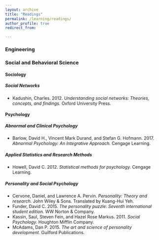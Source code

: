 ```yaml
---
layout: archive
title: "Readings"
permalink: /learning/readings/
author_profile: true
redirect_from:

---
```


### Engineering

### Social and Behavioral Science

#### Sociology

##### Social Networks

* Kadushin, Charles. 2012. _Understanding social networks: Theories, concepts, and findings._ Oxford University Press.

#### Psychology

##### Abnormal and Clinical Psychology

* Barlow, David H., Vincent Mark Durand, and Stefan G. Hofmann. 2017. _Abnormal Psychology: An Integrative Approach._ Cengage Learning.

##### Applied Statistics and Research Methods

* Howell, David C. 2012. _Statistical methods for psychology._ Cengage Learning.

##### Personality and Social Psychology

* Cervone, Daniel, and Lawrence A. Pervin. _Personality: Theory and research._ John Wiley & Sons. Translated by Kuang-Hui Yeh.
* Funder, David C. 2015. _The personality puzzle: Seventh international student edition._ WW Norton & Company.
* Kassin, Saul, Steven Fein, and Hazel Rose Markus. 2011. _Social Psychology._ Houghton Mifflin Company. 
* McAdams, Dan P. 2015. _The art and science of personality development._ Guilford Publications.


